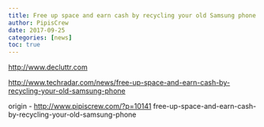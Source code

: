 ```yaml
---
title: Free up space and earn cash by recycling your old Samsung phone
author: PipisCrew
date: 2017-09-25
categories: [news]
toc: true
---
```


http://www.decluttr.com

http://www.techradar.com/news/free-up-space-and-earn-cash-by-recycling-your-old-samsung-phone

origin - http://www.pipiscrew.com/?p=10141 free-up-space-and-earn-cash-by-recycling-your-old-samsung-phone